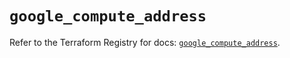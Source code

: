# `google_compute_address`

Refer to the Terraform Registry for docs: [`google_compute_address`](https://registry.terraform.io/providers/hashicorp/google-beta/6.2.0/docs/resources/google_compute_address).
